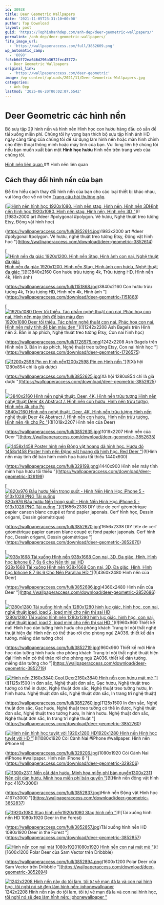 ```yaml
---
id: 30938
title: Deer Geometric Wallpapers
date: '2021-11-05T23:31:10+00:00'
author: Top Download
layout: post
guid: 'https://Tophinhanhdep.com/anh-dep/deer-geometric-wallpapers/'
permalink: /anh-dep/deer-geometric-wallpapers/
fifu_image_url:
  - 'https://wallpaperaccess.com/full/3852609.png'
wp_automatic_camp:
  - '8098'
fc5cb6df72ea646d296a3672fec45772:
  - Deer Geometric Wallpapers
original_link:
  - 'https://wallpaperaccess.com/deer-geometric'
image: /wp-content/uploads/2021/11/Deer-Geometric-Wallpapers.jpg
categories:
  - Ảnh Đẹp
lastmod: '2025-06-20T00:02:07.554Z'
---
```

# Deer Geometric các hình nền

Bộ sưu tập 29 hình nền và hình nền Hình học con hươu hàng đầu có sẵn để tải xuống miễn phí. Chúng tôi hy vọng bạn thích bộ sưu tập hình ảnh HD ngày càng tăng của chúng tôi để sử dụng làm hình nền hoặc màn hình chính cho điện thoại thông minh hoặc máy tính của bạn. Vui lòng liên hệ chúng tôi nếu bạn muốn xuất bản một **Hình học hươu** hình nền trên trang web của chúng tôi.

[Hình nền liên quan ](#related) ## Hình nền liên quan

## Cách thay đổi hình nền của bạn

Để tìm hiểu cách thay đổi hình nền của bạn cho các loại thiết bị khác nhau, vui lòng đọc về nó trên [Trang câu hỏi thường gặp](https://tophinhanhdep.com/faq/).

  
[[![Hình nền hình học 1920x1080.  Hình nền stag, Hình nền, Hình nền 3D](https://wallpaperaccess.com/full/3852609.png)Hình nền hình học 1920x1080. Hình nền stag, Hình nền, Hình nền 3D "](https://wallpaperaccess.com/download/deer-geometric-3852609)](![1983x2000 art #deer #polygonal #polygon.  Vẽ hươu, Nghệ thuật treo tường Etsy, Động vật hình học)

(https://wallpaperaccess.com/full/3852614.jpg)1983x2000 art #deer #polygonal #polygon. Vẽ hươu, nghệ thuật treo tường Etsy, Động vật hình học "](https://wallpaperaccess.com/download/deer-geometric-3852614)

[[![Hình nền đa giác 1920x1200.  Hình nền Stag, Hình ảnh con nai, Nghệ thuật đa giác](https://wallpaperaccess.com/full/3852616.jpg)Hình nền đa giác 1920x1200. Hình nền Stag, Hình ảnh con hươu, Nghệ thuật đa giác "](https://wallpaperaccess.com/download/deer-geometric-3852616)](![3840x2160 Con hươu trừu tượng 4k, Trừu tượng HD, Hình nền 4k, Hình ảnh)

(https://wallpaperaccess.com/full/1151868.jpg)3840x2160 Con hươu trừu tượng 4k, Trừu tượng HD, Hình nền 4k, Hình ảnh "](https://wallpaperaccess.com/download/deer-geometric-1151868)

[[![1920x1080 Deer tối thiểu.  Tác phẩm nghệ thuật con nai, Phác hoạ con nai, Hình nền máy tính để bàn màu đen](https://wallpaperaccess.com/full/1944240.jpg)1920x1080 Deer tối thiểu. Tác phẩm nghệ thuật con nai, Phác hoạ con nai, Hình nền máy tính để bàn màu đen "](https://wallpaperaccess.com/download/deer-geometric-1944240)](![1242x2208 Ash Bagels trên Hình nền 3. Bản in áp phích, Nghệ thuật treo tường Etsy, Con nai hình học)

(https://wallpaperaccess.com/full/1726575.png)1242x2208 Ash Bagels trên Hình nền 3. Bản in áp phích, Nghệ thuật treo tường Etsy, Con nai hình học "](https://wallpaperaccess.com/download/deer-geometric-1726575)

[[![1200x2598 Pin en hình nền](https://wallpaperaccess.com/full/3852621.jpg)1200x2598 Pin en Hình nền "](https://wallpaperaccess.com/download/deer-geometric-3852621)](![Xã hội 1280x854 chỉ là giả dược)

(https://wallpaperaccess.com/full/3852625.jpg)Xã hội 1280x854 chỉ là giả dược "](https://wallpaperaccess.com/download/deer-geometric-3852625)

[[![3840x2160 Hình nền nghệ thuật, Deer, 4K, Hình nền trừu tượng Hình nền nghệ thuật Deer 4k Abstract /.  Hình nền con hươu, Hình nền trừu tượng, Hình nền 4k cho Pc](https://wallpaperaccess.com/full/3852631.jpg)3840x2160 Hình nền nghệ thuật, Deer, 4K, Hình nền trừu tượng Hình nền nghệ thuật Deer 4k Abstract /. Hình nền con hươu, Hình nền trừu tượng, Hình nền 4k cho Pc "](https://wallpaperaccess.com/download/deer-geometric-3852631)](![1019x2207 Hình nền của Deer)

(https://wallpaperaccess.com/full/3852635.jpg)1019x2207 Hình nền của Deer "](https://wallpaperaccess.com/download/deer-geometric-3852635)

[[![1458x1458 Poster hình nền Động vật hoang dã hình học.  Hươu đỏ](https://wallpaperaccess.com/full/3852650.jpg)1458x1458 Poster hình nền Động vật hoang dã hình học. Red Deer "](https://wallpaperaccess.com/download/deer-geometric-3852650)](![Hình nền máy tính để bàn hình minh họa hươu tối thiểu 1440x900)

(https://wallpaperaccess.com/full/329199.png)1440x900 Hình nền máy tính minh họa hươu tối thiểu "](https://wallpaperaccess.com/download/deer-geometric-329199)

[[![820x976 Đầu hươu Nền trong suốt - Hình Nền Hình Học iPhone 5 - 913x1028 PNG Tải xuống](https://wallpaperaccess.com/full/3852665.jpg)820x976 Đầu hươu Nền trong suốt - Hình Nền Hình Học iPhone 5 - 913x1028 PNG Tải xuống "](https://wallpaperaccess.com/download/deer-geometric-3852665)](![1656x2338 DIY tête de cerf géométrique papier canson blanc coupé et fond papier japonais.  Cerf hình học, Dessin origami, Dessin géométrique)

(https://wallpaperaccess.com/full/3852670.jpg)1656x2338 DIY tête de cerf géométrique papier canson blanc coupé et fond papier japonais. Cerf hình học, Dessin origami, Dessin géométrique "](https://wallpaperaccess.com/download/deer-geometric-3852670)

[[![938x1668 Tải xuống Hình nền 938x1668 Con nai, 3D, Đa giác, Hình, Hình học Iphone 8 7 6s 6 cho Nền thị sai HD](https://wallpaperaccess.com/full/3852672.jpg)938x1668 Tải xuống Hình nền 938x1668 Con nai, 3D, Đa giác, Hình, Hình học Iphone 8 7 6s 6 Cho Nền Parallax HD "](https://wallpaperaccess.com/download/deer-geometric-3852672)](![4360x2480 Hình nền của Deer)

(https://wallpaperaccess.com/full/3852686.jpg)4360x2480 Hình nền của Deer "](https://wallpaperaccess.com/download/deer-geometric-3852686)

[[![1280x1280 Tải xuống hình nền 1280x1280 hình lục giác, hình học, con nai, nghệ thuật ipad, ipad 2, ipad mini cho nền thị sai HD](https://wallpaperaccess.com/full/3852715.jpg)1280x1280 Tải xuống hình nền 1280x1280 hình lục giác, hình học, con nai, nghệ thuật ipad, ipad 2, ipad mini cho nền thị sai HD "](https://wallpaperaccess.com/download/deer-geometric-3852715)](![960x960 Thiết kế mới Hình học dán tường hình hươu cho phòng khách Trang trí nội thất nghệ thuật hiện đại Hình nền có thể tháo rời cho phòng ngủ ZA036.  thiết kế dán tường.  miếng dán tường cho)

(https://wallpaperaccess.com/full/3852719.jpg)960x960 Thiết kế mới Hình học dán tường hình hươu cho phòng khách Trang trí nội thất nghệ thuật hiện đại Hình nền có thể tháo rời cho phòng ngủ ZA036. thiết kế dán tường. miếng dán tường cho "](https://wallpaperaccess.com/download/deer-geometric-3852719)

[[![Hình nền 2160x3840 Cool Deer](https://wallpaperaccess.com/full/3852735.jpg)2160x3840 Hình nền con hươu mát mẻ "](https://wallpaperaccess.com/download/deer-geometric-3852735)](![1125x1500 In đơn sắc, Nghệ thuật đơn sắc, Gạc hươu, Nghệ thuật treo tường có thể in được, Nghệ thuật đơn sắc, Nghệ thuật treo tường hươu, In hình hươu.  Nghệ thuật đơn sắc, Nghệ thuật đơn sắc, In trang trí nghệ thuật)

(https://wallpaperaccess.com/full/3852760.jpg)1125x1500 In đơn sắc, Nghệ thuật đơn sắc, Gạc hươu, Nghệ thuật treo tường có thể in được, Nghệ thuật đơn sắc, Nghệ thuật treo tường hươu, In hình hươu. Nghệ thuật đơn sắc, Nghệ thuật đơn sắc, In trang trí nghệ thuật "](https://wallpaperaccess.com/download/deer-geometric-3852760)

[[![Hình nền hình học tuyệt vời 1920x1280 HD](https://wallpaperaccess.com/full/3852765.jpg)1920x1280 Hình nền Hình học tuyệt vời HD "](https://wallpaperaccess.com/download/deer-geometric-3852765)](![1080x1920 Còi Cành Nai #iPhone #wallpaper.  Hình nền iPhone 6)

(https://wallpaperaccess.com/full/329206.jpg)1080x1920 Còi Cành Nai #iPhone #wallpaper. Hình nền iPhone 6 "](https://wallpaperaccess.com/download/deer-geometric-329206)

[[![1300x2311 Nền cắt dán hươu.  Minh họa miễn phí bản quyền](https://wallpaperaccess.com/full/3852768.jpg)1300x2311 Nền cắt dán hươu. Minh họa miễn phí bản quyền "](https://wallpaperaccess.com/download/deer-geometric-3852768)](![Hình nền động vật hình học 4167x3000)

(https://wallpaperaccess.com/full/3852837.jpg)Hình nền Động vật Hình học 4167x3000 "](https://wallpaperaccess.com/download/deer-geometric-3852837)

[[![1920x1080 Stag hình nền](https://wallpaperaccess.com/full/3625361.jpg)1920x1080 Stag hình nền "](https://wallpaperaccess.com/download/deer-geometric-3625361)](![Tải xuống hình nền HD 1080x1920 Deer in the Forest)

(https://wallpaperaccess.com/full/3852857.jpg)Tải xuống hình nền HD 1080x1920 Deer in the Forest "](https://wallpaperaccess.com/download/deer-geometric-3852857)

[[![Hình nền con nai mát 1080x1920](https://wallpaperaccess.com/full/3852889.jpg)1080x1920 Hình nền con nai mát mẻ "](https://wallpaperaccess.com/download/deer-geometric-3852889)](![1600x1200 Polar Deer của Sam Vector trên Dribbble)

(https://wallpaperaccess.com/full/3852894.png)1600x1200 Polar Deer của Sam Vector trên Dribbble "](https://wallpaperaccess.com/download/deer-geometric-3852894)

[![1242x2208 Hình nền này do tôi làm, tôi tự vẽ mạn đà la và con nai hình học, tôi nghĩ nó sẽ đẹp làm hình nền: iphonewallpaper](https://wallpaperaccess.com/full/3852937.jpg)1242x2208 Hình nền này do tôi làm, tôi tự vẽ mạn đà la và con nai hình học, tôi nghĩ nó sẽ đẹp làm hình nền: iphonewallpaper "](https://wallpaperaccess.com/download/deer-geometric-3852937)

